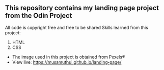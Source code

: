 ## This repository contains my landing page project from the Odin Project 
All code is copyright free and free to be shared 
Skills learned from this project:
1. HTML
2. CSS
* The image used in this project is obtained from Pexels®
* View live:
  https://musamuthui.github.io/landing-page/

